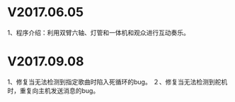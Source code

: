 # V2017.06.05

1、程序介绍：利用双臂六轴、灯管和一体机和观众进行互动奏乐。

# V2017.09.08
1、修复当无法检测到指定歌曲时陷入死循环的bug。
２、修复当无法检测到舵机时，重复向主机发送消息的bug。
